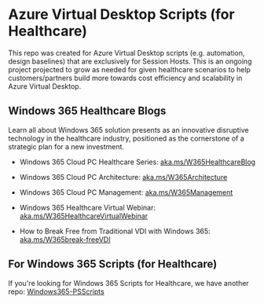 # Azure Virtual Desktop Scripts (for Healthcare)
This repo was created for Azure Virtual Desktop scripts (e.g. automation, design baselines) that are exclusively for Session Hosts. This is an ongoing project projected to grow as needed for given healthcare scenarios to help customers/partners build more towards cost efficiency and scalability in Azure Virtual Desktop.

## Windows 365 Healthcare Blogs

Learn all about Windows 365 solution presents as an innovative disruptive technology in the healthcare industry, positioned as the cornerstone of a strategic plan for a new investment.

* Windows 365 Cloud PC Healthcare Series:
[aka.ms/W365HealthcareBlog](https://aka.ms/W365HealthcareBlog)

* Windows 365 Cloud PC Architecture:
[aka.ms/W365Architecture](https://aka.ms/W365Architecture)

* Windows 365 Cloud PC Management:
[aka.ms/W365Management](https://aka.ms/W365Management)

* Windows 365 Healthcare Virtual Webinar:
[aka.ms/W365HealthcareVirtualWebinar](https://aka.ms/W365HealthcareVirtualWebinar)

* How to Break Free from Traditional VDI with Windows 365:
[aka.ms/W365break-freeVDI](https://aka.ms/W365break-freeVDI)

## For Windows 365 Scripts (for Healthcare)

If you're looking for Windows 365 Scripts for Healthcare, we have another repo:
[Windows365-PSScripts](https://github.com/Neckross/Windows365-PSScripts)
